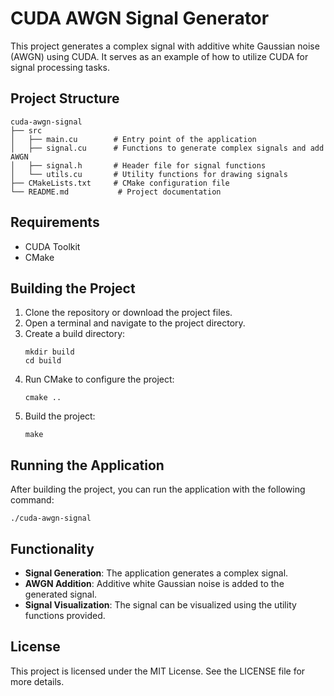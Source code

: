 # CUDA AWGN Signal Generator

This project generates a complex signal with additive white Gaussian noise (AWGN) using CUDA. It serves as an example of how to utilize CUDA for signal processing tasks.

## Project Structure

```
cuda-awgn-signal
├── src
│   ├── main.cu        # Entry point of the application
│   ├── signal.cu      # Functions to generate complex signals and add AWGN
│   ├── signal.h       # Header file for signal functions
│   └── utils.cu       # Utility functions for drawing signals
├── CMakeLists.txt     # CMake configuration file
└── README.md           # Project documentation
```

## Requirements

- CUDA Toolkit
- CMake

## Building the Project

1. Clone the repository or download the project files.
2. Open a terminal and navigate to the project directory.
3. Create a build directory:
   ```
   mkdir build
   cd build
   ```
4. Run CMake to configure the project:
   ```
   cmake ..
   ```
5. Build the project:
   ```
   make
   ```

## Running the Application

After building the project, you can run the application with the following command:

```
./cuda-awgn-signal
```

## Functionality

- **Signal Generation**: The application generates a complex signal.
- **AWGN Addition**: Additive white Gaussian noise is added to the generated signal.
- **Signal Visualization**: The signal can be visualized using the utility functions provided.

## License

This project is licensed under the MIT License. See the LICENSE file for more details.